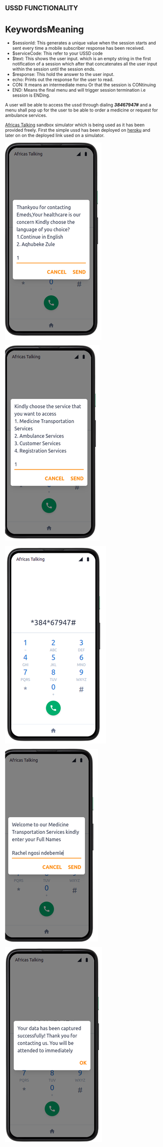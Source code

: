 ## USSD FUNCTIONALITY ##

# KeywordsMeaning #

- $sessionId: This generates a unique value when the session starts and sent every time a mobile subscriber response has been received.
- $serviceCode: This refer to your USSD code
 - $text: This shows the user input. which is an empty string in the first notification of a session which after that concatenates all the user input within the session until the session ends.
- $response: This hold the answer to the user input.
- echo: Prints out the response for the user to read.
- CON: It means an intermediate menu Or that the session is CONtinuing
- END: Means the final menu and will trigger session termination i.e session is ENDing.

A user will be able to access the ussd through dialing ***384*67947#** and a menu shall pop up for the user to be able to order a medicine or request for ambulance services.

[Africas Talking](https://africastalking.com/)  sandbox simulator which is being used as it has been  provided freely. First the simple ussd has been deployed on [heroku](https://ussd-enigma.herokuapp.com/) and later on on the deployed link used on a simulator.



![ussdcodepicture](images/opening.png)

![ussdcodepicture](images/service.png)

![ussdcodepicture](images/code.png)

![ussdcodepicture](images/name.png)

![ussdcodepicture](images/attend.png)

